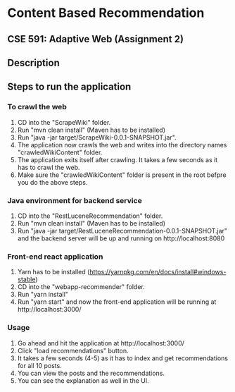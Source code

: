 # Content Based Recommendation

## CSE 591: Adaptive Web (Assignment 2)

## Description

## Steps to run the application

### To crawl the web
1. CD into the "ScrapeWiki" folder.
2. Run "mvn clean install" (Maven has to be installed)
3. Run "java -jar target/ScrapeWiki-0.0.1-SNAPSHOT.jar".
4. The application now crawls the web and writes into the directory names "crawledWikiContent" folder.
5. The application exits itself after crawling. It takes a few seconds as it has to crawl the web.
6. Make sure the "crawledWikiContent" folder is present in the root befpre you do the above steps.

### Java environment for backend service
1. CD into the "RestLuceneRecommendation" folder.
2. Run "mvn clean install" (Maven has to be installed)
3. Run "java -jar target/RestLuceneRecommendation-0.0.1-SNAPSHOT.jar" and the backend server will be up and running on http://localhost:8080

### Front-end react application
1. Yarn has to be installed (https://yarnpkg.com/en/docs/install#windows-stable)
2. CD into the "webapp-recommender" folder.
3. Run "yarn install"
4. Run "yarn start" and now the front-end application will be running at http://localhost:3000/

### Usage
1. Go ahead and hit the application at http://localhost:3000/
2. Click "load recommendations" button.
3. It takes a few seconds (4-5) as it has to index and get recommendations for all 10 posts.
4. You can view the posts and the recommendations.
5. You can see the explanation as well in the UI.